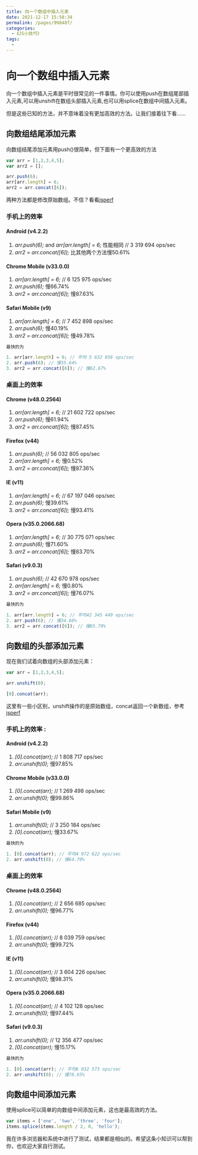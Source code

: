 ```yaml
---
title: 向一个数组中插入元素
date: 2021-12-17 15:58:34
permalink: /pages/99848f/
categories:
  - 《JS小技巧》
tags:
  - 
---
```

# 向一个数组中插入元素

向一个数组中插入元素是平时很常见的一件事情。你可以使用push在数组尾部插入元素,可以用unshift在数组头部插入元素,也可以用splice在数组中间插入元素。

但是这些已知的方法，并不意味着没有更加高效的方法。让我们接着往下看……

## 向数组结尾添加元素

向数组结尾添加元素用push()很简单，但下面有一个更高效的方法

```javascript
var arr = [1,2,3,4,5];
var arr2 = [];

arr.push(6);
arr[arr.length] = 6;
arr2 = arr.concat([6]);
```

两种方法都是修改原始数组。不信？看看[jsperf](http://jsperf.com/push-item-inside-an-array)

### 手机上的效率

#### Android (v4.2.2)

1. _arr.push(6);_ and _arr[arr.length] = 6;_ 性能相同 // 3 319 694 ops/sec
3. _arr2 = arr.concat([6]);_ 比其他两个方法慢50.61%

#### Chrome Mobile (v33.0.0)

1. _arr[arr.length] = 6;_ // 6 125 975 ops/sec
2. _arr.push(6);_ 慢66.74%
3. _arr2 = arr.concat([6]);_ 慢87.63%

#### Safari Mobile (v9)

1. _arr[arr.length] = 6;_ // 7 452 898 ops/sec
2. _arr.push(6);_ 慢40.19%
3. _arr2 = arr.concat([6]);_ 慢49.78%

```javascript
最快的为

1. arr[arr.length] = 6; // 平均 5 632 856 ops/sec
2. arr.push(6); // 慢35.64%
3. arr2 = arr.concat([6]); // 慢62.67%
```

### 桌面上的效率

#### Chrome (v48.0.2564)

1. _arr[arr.length] = 6;_ // 21 602 722 ops/sec
2. _arr.push(6);_ 慢61.94%
3. _arr2 = arr.concat([6]);_ 慢87.45%

#### Firefox (v44)

1. _arr.push(6);_ // 56 032 805 ops/sec
2. _arr[arr.length] = 6;_ 慢0.52%
3. _arr2 = arr.concat([6]);_ 慢87.36%

#### IE (v11)

1. _arr[arr.length] = 6;_ // 67 197 046 ops/sec
2. _arr.push(6);_ 慢39.61%
3. _arr2 = arr.concat([6]);_ 慢93.41%

#### Opera (v35.0.2066.68)

1. _arr[arr.length] = 6;_ // 30 775 071 ops/sec
2. _arr.push(6);_ 慢71.60%
3. _arr2 = arr.concat([6]);_ 慢83.70%

#### Safari (v9.0.3)

1. _arr.push(6);_ // 42 670 978 ops/sec
2. _arr[arr.length] = 6;_ 慢0.80%
3. _arr2 = arr.concat([6]);_ 慢76.07%

```javascript
最快的为

1. arr[arr.length] = 6; // 平均42 345 449 ops/sec
2. arr.push(6); // 慢34.66%
3. arr2 = arr.concat([6]); // 慢85.79%
```

## 向数组的头部添加元素

现在我们试着向数组的头部添加元素：

```javascript
var arr = [1,2,3,4,5];

arr.unshift(0);

[0].concat(arr);
```

这里有一些小区别，unshift操作的是原始数组，concat返回一个新数组，参考[jsperf](http://jsperf.com/unshift-item-inside-an-array)


### 手机上的效率 :

#### Android (v4.2.2)

1. _[0].concat(arr);_ // 1 808 717 ops/sec
2. _arr.unshift(0);_ 慢97.85%

#### Chrome Mobile (v33.0.0)

1. _[0].concat(arr);_ // 1 269 498 ops/sec
2. _arr.unshift(0);_ 慢99.86%

#### Safari Mobile (v9)

1. _arr.unshift(0);_ // 3 250 184 ops/sec
2. _[0].concat(arr);_ 慢33.67%

```javascript
最快的为

1. [0].concat(arr); // 平均4 972 622 ops/sec
2. arr.unshift(0); // 慢64.70%
```

### 桌面上的效率

#### Chrome (v48.0.2564)

1. _[0].concat(arr);_ // 2 656 685 ops/sec
2. _arr.unshift(0);_ 慢96.77%

#### Firefox (v44)

1. _[0].concat(arr);_ // 8 039 759 ops/sec
2. _arr.unshift(0);_ 慢99.72%

#### IE (v11)

1. _[0].concat(arr);_ // 3 604 226 ops/sec
2. _arr.unshift(0);_ 慢98.31%

#### Opera (v35.0.2066.68)

1. _[0].concat(arr);_ // 4 102 128 ops/sec
2. _arr.unshift(0);_ 慢97.44%

#### Safari (v9.0.3)

1. _arr.unshift(0);_ // 12 356 477 ops/sec
2. _[0].concat(arr);_ 慢15.17%

```javascript
最快的为

1. [0].concat(arr); // 平均6 032 573 ops/sec
2. arr.unshift(0); // 慢78.65%
```

## 向数组中间添加元素

使用splice可以简单的向数组中间添加元素，这也是最高效的方法。

```javascript
var items = ['one', 'two', 'three', 'four'];
items.splice(items.length / 2, 0, 'hello');
```


我在许多浏览器和系统中进行了测试，结果都是相似的。希望这条小知识可以帮到你，也欢迎大家自行测试。

